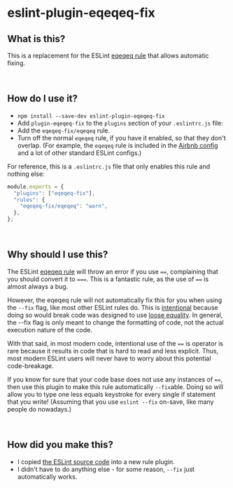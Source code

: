# eslint-plugin-eqeqeq-fix

## What is this?

This is a replacement for the ESLint [eqeqeq rule](https://eslint.org/docs/rules/eqeqeq) that allows automatic fixing.

<br />

## How do I use it?

* `npm install --save-dev eslint-plugin-eqeqeq-fix`
* Add  `plugin-eqeqeq-fix` to the `plugins` section of your `.eslintrc.js` file:
* Add the `eqeqeq-fix/eqeqeq` rule.
* Turn off the normal `eqeqeq` rule, if you have it enabled, so that they don't overlap. (For example, the `eqeqeq` rule is included in the [Airbnb config](https://github.com/airbnb/javascript) and a lot of other standard ESLint configs.)

For reference, this is a `.eslintrc.js` file that only enables this rule and nothing else:

```js
module.exports = {
  "plugins": ["eqeqeq-fix"],
  "rules": {
    "eqeqeq-fix/eqeqeq": "warn",
  },
};
```

<br />

## Why should I use this?

The ESLint [eqeqeq rule](https://eslint.org/docs/rules/eqeqeq) will throw an error if you use `==`, complaining that you should convert it to `===`. This is a fantastic rule, as the use of `==` is almost always a bug.

However, the eqeqeq rule will not automatically fix this for you when using the `--fix` flag, like most other ESLint rules do. This is [intentional](https://github.com/eslint/eslint/issues/4578) because doing so would break code was designed to use [loose equality](https://developer.mozilla.org/en-US/docs/Web/JavaScript/Equality_comparisons_and_sameness#loose_equality_using). In general, the --fix flag is only meant to change the formatting of code, not the actual execution nature of the code.

With that said, in most modern code, intentional use of the `==` is operator is rare because it results in code that is hard to read and less explicit. Thus, most modern ESLint users will never have to worry about this potential code-breakage.

If you know for sure that your code base does not use any instances of `==`, then use this plugin to make this rule automatically `--fix`able. Doing so will allow you to type one less equals keystroke for every single if statement that you write! (Assuming that you use `eslint --fix` on-save, like many people do nowadays.)

<br />

## How did you make this?

* I copied [the ESLint source code](https://github.com/eslint/eslint/blob/master/lib/rules/eqeqeq.js) into a new rule plugin.
* I didn't have to do anything else - for some reason, `--fix` just automatically works.

<br />
